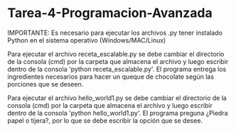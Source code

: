 # Tarea-4-Programacion-Avanzada
IMPORTANTE: Es necesario para ejecutar los archivos .py tener instalado Python en el sistema operativo (Windows/MAC/Linux)

Para ejecutar el archivo receta_escalable.py se debe cambiar el directorio de la consola (cmd) por la carpeta que almacena el archivo y luego escribir dentro de la consola 'python receta_escalable.py'. El programa entrega los ingredientes necesarios para hacer un queque de chocolate según las porciones que se deseen.

Para ejecutar el archivo hello_world1.py se debe cambiar el directorio de la consola (cmd) por la carpeta que almacena el archivo y luego escribir dentro de la consola 'python hello_world1.py'. El programa preguna ¿Piedra papel o tijera?, por lo que se debe escribir la opción que se desee.

